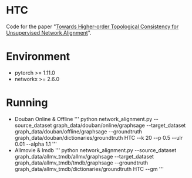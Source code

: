 # HTC
Code for the paper "[Towards Higher-order Topological Consistency for Unsupervised Network Alignment](https://arxiv.org/pdf/2208.12463.pdf)".

# Environment
- pytorch >= 1.11.0
- networkx >= 2.6.0

# Running
- Douban Online & Offline
'''
python network_alignment.py --source_dataset graph_data/douban/online/graphsage --target_dataset graph_data/douban/offline/graphsage --groundtruth graph_data/douban/dictionaries/groundtruth HTC --k 20 --p 0.5 --ulr 0.01 --alpha 1.1
'''
- Allmovie & Imdb
'''
python network_alignment.py --source_dataset graph_data/allmv_tmdb/allmv/graphsage --target_dataset graph_data/allmv_tmdb/tmdb/graphsage --groundtruth graph_data/allmv_tmdb/dictionaries/groundtruth HTC --gm
'''
